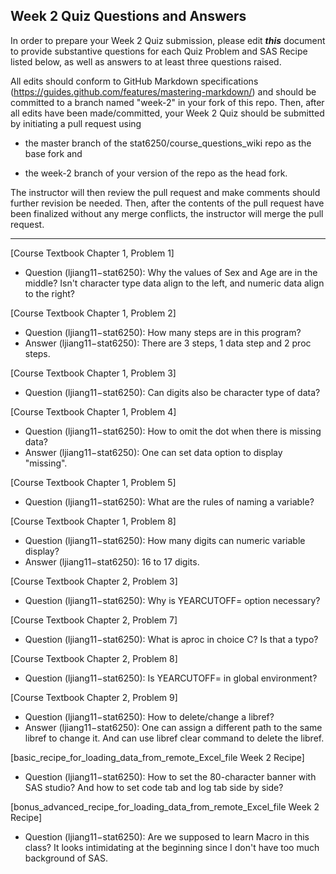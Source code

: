 
## Week 2 Quiz Questions and Answers

In order to prepare your Week 2 Quiz submission, please edit ***this*** document to provide substantive questions for each Quiz Problem and SAS Recipe listed below, as well as answers to at least three questions raised.

All edits should conform to GitHub Markdown specifications (https://guides.github.com/features/mastering-markdown/) and should be committed to a branch named "week-2" in your fork of this repo. Then, after all edits have been made/committed, your Week 2 Quiz should be submitted by initiating a pull request using

- the master branch of the stat6250/course_questions_wiki repo as the base fork and

- the week-2 branch of your version of the repo as the head fork.

The instructor will then review the pull request and make comments should further revision be needed. Then, after the contents of the pull request have been finalized without any merge conflicts, the instructor will merge the pull request.



********************************************************************************



[Course Textbook Chapter 1, Problem 1]
- Question (ljiang11−stat6250): Why the values of Sex and Age are in the middle? Isn't character type data align to the left, and numeric data align to the right?




[Course Textbook Chapter 1, Problem 2]
- Question (ljiang11−stat6250): How many steps are in this program?
- Answer (ljiang11−stat6250): There are 3 steps, 1 data step and 2 proc steps.

[Course Textbook Chapter 1, Problem 3]
- Question (ljiang11−stat6250): Can digits also be character type of data?


[Course Textbook Chapter 1, Problem 4]
- Question (ljiang11−stat6250): How to omit the dot when there is missing data?
- Answer (ljiang11−stat6250): One can set data option to display "missing".

[Course Textbook Chapter 1, Problem 5]
- Question (ljiang11−stat6250): What are the rules of naming a variable?


[Course Textbook Chapter 1, Problem 8]
- Question (ljiang11−stat6250): How many digits can numeric variable display?
- Answer (ljiang11−stat6250): 16 to 17 digits.

[Course Textbook Chapter 2, Problem 3]
- Question (ljiang11−stat6250): Why is YEARCUTOFF= option necessary?


[Course Textbook Chapter 2, Problem 7]
- Question (ljiang11−stat6250): What is aproc in choice C? Is that a typo?


[Course Textbook Chapter 2, Problem 8]
- Question (ljiang11−stat6250): Is YEARCUTOFF= in global environment?


[Course Textbook Chapter 2, Problem 9]
- Question (ljiang11−stat6250): How to delete/change a libref?
- Answer (ljiang11−stat6250): One can assign a different path to the same libref to change it. And can use libref clear
command to delete the libref.

[basic_recipe_for_loading_data_from_remote_Excel_file Week 2 Recipe]
- Question (ljiang11−stat6250): How to set the 80-character banner with SAS studio? And how to set code tab and log tab side by side?


[bonus_advanced_recipe_for_loading_data_from_remote_Excel_file Week 2 Recipe]
- Question (ljiang11−stat6250): Are we supposed to learn Macro in this class? It looks intimidating at the beginning since I don't have too much background of SAS.


